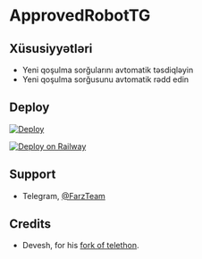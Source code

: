 # ApprovedRobotTG


## Xüsusiyyətləri

- Yeni qoşulma sorğularını avtomatik təsdiqləyin 
- Yeni qoşulma sorğusunu avtomatik rədd edin

## Deploy

[![Deploy](https://www.herokucdn.com/deploy/button.svg)](https://heroku.com/deploy?template=https://github.com/NihatFarz/ApprovedRobotTG)

[![Deploy on Railway](https://railway.app/button.svg)](https://railway.app/new/template?template=https%3A%2F%2Fgithub.com%2FNihatFarz%2FApprovedRobotTG&plugins=redis&envs=BOT_TOKEN%2COWNERS&BOT_TOKENDesc=Bot+token%2C+from+%40BotFather&OWNERSDesc=User+IDs+of+users+who+own+the+bot%2C+split+by+space.&referralCode=NihatFarz)

## Support

- Telegram, [@FarzTeam](https://t.me/FarzTeam)

## Credits

- Devesh, for his [fork of telethon](./requirements.txt#L1).
